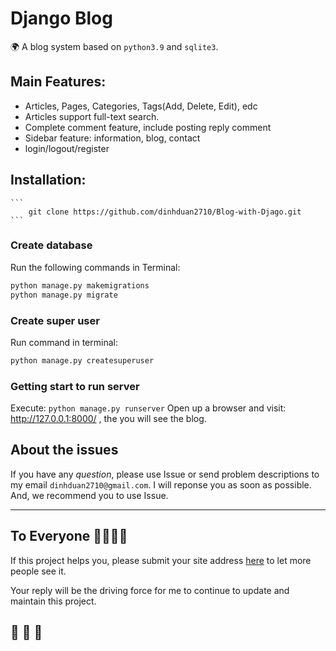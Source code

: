 # Django Blog

🌍
A blog system based on `python3.9` and `sqlite3`.
## Main Features:
- Articles, Pages, Categories, Tags(Add, Delete, Edit), edc
- Articles support full-text search.
- Complete comment feature, include posting reply comment
- Sidebar feature: information, blog, contact
- login/logout/register

## Installation:

    ```
        git clone https://github.com/dinhduan2710/Blog-with-Djago.git
    ```
### Create database
Run the following commands in Terminal:
```bash
python manage.py makemigrations
python manage.py migrate
```  

### Create super user

Run command in terminal:
```bash
python manage.py createsuperuser
```

### Getting start to run server
Execute: `python manage.py runserver`
Open up a browser and visit: http://127.0.0.1:8000/ , the you will see the blog.

## About the issues

If you have any *question*, please use Issue or send problem descriptions to my email `dinhduan2710@gmail.com`. I will reponse you as soon as possible. And, we recommend you to use Issue.

---
## To Everyone 🙋‍♀️🙋‍♂️
If this project helps you, please submit your site address [here](https://github.com/dinhduan2710/Blog-with-Djago/issues) to let more people see it.

Your reply will be the driving force for me to continue to update and maintain this project.

## 🌟 🌟 🌟